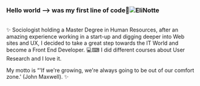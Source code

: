 ### Hello world --> was my first line of code😬![EliNotte](https://user-images.githubusercontent.com/70522059/102546944-b0d76b80-40b8-11eb-9568-f6326fe40da2.jpeg)
</br>
✨ Sociologist holding a Master Degree in Human Resources, after an amazing experience working in a start-up and digging deeper into Web sites and UX, I decided to take a great step towards the IT World and become a Front End Developer. 💻⌨ I did different courses about User Research and I love it.

My motto is “'If we're growing, we're always going to be out of our comfort zone.'
(John Maxwell).
 ✨ 



